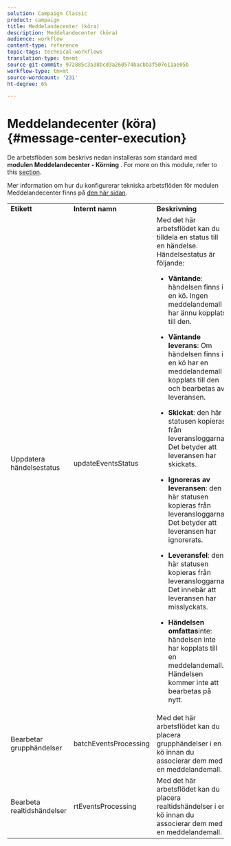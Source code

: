 ```yaml
---
solution: Campaign Classic
product: campaign
title: Meddelandecenter (köra)
description: Meddelandecenter (köra)
audience: workflow
content-type: reference
topic-tags: technical-workflows
translation-type: tm+mt
source-git-commit: 972885c3a38bcd3a260574bacbb3f507e11ae05b
workflow-type: tm+mt
source-wordcount: '231'
ht-degree: 6%

---
```



# Meddelandecenter (köra){#message-center-execution}

De arbetsflöden som beskrivs nedan installeras som standard med **modulen Meddelandecenter - Körning** . For more on this module, refer to this [section](../../message-center/using/about-transactional-messaging.md).

Mer information om hur du konfigurerar tekniska arbetsflöden för modulen Meddelandecenter finns på [den här sidan](../../message-center/using/technical-workflows.md).

<table> 
 <tbody> 
  <tr> 
   <td> <strong>Etikett</strong><br /> </td> 
   <td> <strong>Internt namn</strong><br /> </td> 
   <td> <strong>Beskrivning</strong><br /> </td> 
  </tr> 
  <tr> 
   <td> <span class="uicontrol">Uppdatera händelsestatus</span> <br /> </td> 
   <td> <span class="uicontrol">updateEventsStatus</span> <br /> </td> 
   <td> Med det här arbetsflödet kan du tilldela en status till en händelse. Händelsestatus är följande:<br /> 
    <ul> 
     <li> <p><strong>Väntande</strong>: händelsen finns i en kö. Ingen meddelandemall har ännu kopplats till den.</p> </li> 
     <li> <p><strong>Väntande leverans</strong>: Om händelsen finns i en kö har en meddelandemall kopplats till den och bearbetas av leveransen.</p> </li> 
     <li> <p><strong>Skickat</strong>: den här statusen kopieras från leveransloggarna. Det betyder att leveransen har skickats.</p> </li> 
     <li> <p><strong>Ignoreras av leveransen</strong>: den här statusen kopieras från leveransloggarna. Det betyder att leveransen har ignorerats.</p> </li> 
     <li> <p><strong>Leveransfel</strong>: den här statusen kopieras från leveransloggarna. Det innebär att leveransen har misslyckats.</p> </li> 
     <li> <p><strong>Händelsen omfattas</strong>inte: händelsen inte har kopplats till en meddelandemall. Händelsen kommer inte att bearbetas på nytt.</p> </li> 
    </ul> </td> 
  </tr> 
  <tr> 
   <td> <span class="uicontrol">Bearbetar grupphändelser</span> <br /> </td> 
   <td> <span class="uicontrol">batchEventsProcessing</span> <br /> </td> 
   <td> Med det här arbetsflödet kan du placera grupphändelser i en kö innan du associerar dem med en meddelandemall. <br /> </td> 
  </tr> 
  <tr> 
   <td> <span class="uicontrol">Bearbeta realtidshändelser</span> <br /> </td> 
   <td> <span class="uicontrol">rtEventsProcessing</span> <br /> </td> 
   <td> Med det här arbetsflödet kan du placera realtidshändelser i en kö innan du associerar dem med en meddelandemall. <br /> </td> 
  </tr> 
 </tbody> 
</table>

